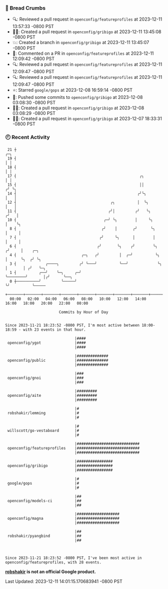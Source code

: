 ### 🍞 Bread Crumbs

 * 🔍: Reviewed a pull request in  `openconfig/featureprofiles` at 2023-12-11 13:57:33 -0800 PST
 * ✍🏼: Created a pull request in `openconfig/gribigo` at 2023-12-11 13:45:08 -0800 PST
 * 💥: Created a branch in `openconfig/gribigo` at 2023-12-11 13:45:07 -0800 PST
 * 💬: Commented on a PR in  `openconfig/featureprofiles` at 2023-12-11 12:09:42 -0800 PST
 * 🔍: Reviewed a pull request in  `openconfig/featureprofiles` at 2023-12-11 12:09:47 -0800 PST
 * 🔍: Reviewed a pull request in  `openconfig/featureprofiles` at 2023-12-11 12:09:47 -0800 PST
 * ⭐️: Starred `google/gops` at 2023-12-08 16:59:14 -0800 PST
 * 🚢: Pushed some commits to `openconfig/gribigo` at 2023-12-08 03:08:30 -0800 PST
 * ✍🏼: Created a pull request in `openconfig/gribigo` at 2023-12-08 03:08:29 -0800 PST
 * ✍🏼: Created a pull request in `openconfig/gribigo` at 2023-12-07 18:33:31 -0800 PST

### 🕘 Recent Activity
```
 21 ┼                                                                            ╭─╮
 19 ┤                                                                            │ │
 18 ┤                                                                            │ │
 17 ┤                                                       ╭╮                   │ │
 15 ┤                                                       ││                  ╭╯ ╰╮
 14 ┤                                                      ╭╯╰╮                 │   │
 12 ┤                                          ╭╮          │  ╰╮                │   │
 11 ┤                                         ╭╯│         ╭╯   ╰╮              ╭╯   │
 10 ┤                                       ╭─╯ ╰╮        │     ╰╮             │    ╰╮
  8 ┤                                      ╭╯    │       ╭╯      ╰╮            │     │
  7 ┤                                     ╭╯     ╰╮      │        │            │     │
  6 ┤                                    ╭╯       ╰╮    ╭╯        ╰╮          ╭╯     │    ╭─╮
  4 ┤                             ╭─╮   ╭╯         │  ╭─╯          ╰╮         │      ╰╮  ╭╯ ╰╮
  3 ┤             ╭────╮         ╭╯ ╰───╯          ╰──╯             ╰╮        │       │ ╭╯   ╰─╮
  1 ┤          ╭──╯    ╰─╮     ╭─╯                                   ╰────────╯       │╭╯      ╰──╮
  0 ┼──────────╯         ╰─────╯                                                      ╰╯          ╰─────
    +───────+───────+───────+───────+───────+───────+───────+───────+───────+───────+───────+───────+────
  00:00   02:00   04:00   06:00   08:00   10:00   12:00   14:00   16:00   18:00   20:00   22:00   00:00   

						Commits by Hour of Day


Since 2023-11-21 18:23:52 -0800 PST, I'm most active between 18:00-18:59 - with 23 events in that hour.

```



```
                               |####
 openconfig/ygot               |####
                               |####

                               |##############
 openconfig/public             |##############
                               |##############

                               |###
 openconfig/gnoi               |###
                               |###

                               |#########
 openconfig/aite               |#########
                               |#########

                               |#
 robshakir/lemming             |#
                               |#

                               |#
 willscott/go-vestaboard       |#
                               |#

                               |############################
 openconfig/featureprofiles    |############################
                               |############################

                               |################
 openconfig/gribigo            |################
                               |################

                               |#
 google/gops                   |#
                               |#

                               |##
 openconfig/models-ci          |##
                               |##

                               |###################
 openconfig/magna              |###################
                               |###################

                               |##
 robshakir/pyangbind           |##
                               |##



Since 2023-11-21 18:23:52 -0800 PST, I've been most active in openconfig/featureprofiles, with 28 events.

```
**[robshakir](mailto:robjs@google.com) is not an official Google product.**  


Last Updated: 2023-12-11 14:01:15.170683941 -0800 PST
